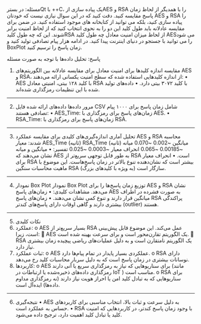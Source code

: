 مسئله: در بسترQt با ++C، یک پیاده سازی ازAES و  RSA را با همدیگر از لحاظ زمان پاسخ مقایسه کنید. دقت کنید که در این سوال نیازی نیست که خودتان AES و RSA را پیاده سازی کنید، بلکه می توانید از کتابخانه های موجود استفاده کنید. در ضمن برای مقایسه عادلانه باید طول کلید این دو را به نحوی انتخاب کنید که از لحاظ امنیت برابر شوند. این که چه طول کلیدRSA از لحاظ میزان امنیت معادل چه طول کلید AESمی شود را می توانید با جستجو در دنیای اینترنت پیدا کنید. در ادامه هزار پیام تصادفی تولید کنید و BoxPlot زمان پاسخ را ترسیم کنید.

پاسخ:
تحلیل داده‌ها با توجه به صورت مسئله
1. مقایسه اندازه کلیدها برای امنیت معادل
برای مقایسه عادلانه بین الگوریتم‌های AES و RSA، از اندازه کلیدهایی استفاده شده که سطح امنیت یکسانی ارائه می‌دهند:
•	AES با کلید ۱۲۸ بیتی، امنیتی معادل RSA با کلید ۳۰۷۲ بیتی دارد.
•	داده‌های تولید شده با این تنظیمات رمزگذاری شده‌اند.
________________________________________
2. مرور داده‌ها
داده‌های ارائه شده فایل CSV شامل زمان پاسخ برای ۱۰۰۰ پیام تصادفی هستند:
•	AES_Time: زمان‌های پاسخ برای رمزگذاری با AES.
•	RSA_Time: زمان‌های پاسخ برای رمزگذاری با RSA.
________________________________________
3. تحلیل آماری
اندازه‌گیری‌های کلیدی برای مقایسه عملکرد AES و RSA محاسبه شدند:
معیار	AES_Time  (ثانیه)	RSA_Time  (ثانیه)
میانگین	~0.002	~0.070
میانه	~0.00185	~0.065
انحراف معیار	~0.0003	~0.025
تفسیر:
•	میانگین و میانه نشان می‌دهند که AES به طور قابل توجهی سریع‌تر از RSA است.
•	انحراف معیار برای RSA بیشتر است که نشان‌دهنده تنوع بالاتر در زمان پاسخ‌هاست. این موضوع با ماهیت محاسبات سنگین RSA (به ویژه با کلیدهای بزرگ) سازگار است.
________________________________________
4. نمودار Box Plot
نمودار Box Plot توزیع زمان پاسخ‌ها را برای AES و RSA نشان می‌دهد. مشاهدات کلیدی:
•	زمان‌های پاسخ AES به صورت فشرده در اطراف میانگین قرار دارند و تنوع کمی نشان می‌دهند.
•	زمان‌های پاسخ RSA پراکندگی بیشتری دارند و گاهی اوقات دارای پاسخ‌های کندتر (outlier) هستند.
________________________________________
5. نکات کلیدی
1.	عملکرد:
o	AES بسیار سریع‌تر از RSA عمل می‌کند. این موضوع قابل پیش‌بینی است، زیرا: 
	AES یک الگوریتم تقارن‌محور است و برای سرعت بهینه شده است.
	RSA یک الگوریتم نامتقارن است و به دلیل عملیات‌های ریاضی پیچیده زمان بیشتری نیاز دارد.
2.	ثبات عملکرد:
o	AES عملکردی بسیار پایدار در تمام پیام‌ها دارد.
o	RSA دارای نوسانات بیشتری در زمان پاسخ است که به دلیل سربار محاسبات کلید رخ می‌دهد.
3.	کاربردها:
o	AES برای سناریوهایی که نیاز به رمزگذاری سریع یا آنی دارند (مانند رمزگذاری داده‌های ذخیره‌شده یا ارتباطات در IoT  ) مناسب است.
o	RSA برای سناریوهایی که به تبادل کلید امن یا احراز هویت نیاز دارند (نه رمزگذاری مداوم داده‌ها) ایده‌آل است.
________________________________________
6. نتیجه‌گیری
•	AES به دلیل سرعت و ثبات بالا، انتخاب مناسبی برای کاربردهای حساس به عملکرد است.
•	RSA با وجود زمان پاسخ کندتر، در کاربردهایی که امنیت کلید یا تبادل کلید اهمیت دارد، ترجیح داده می‌شود.
